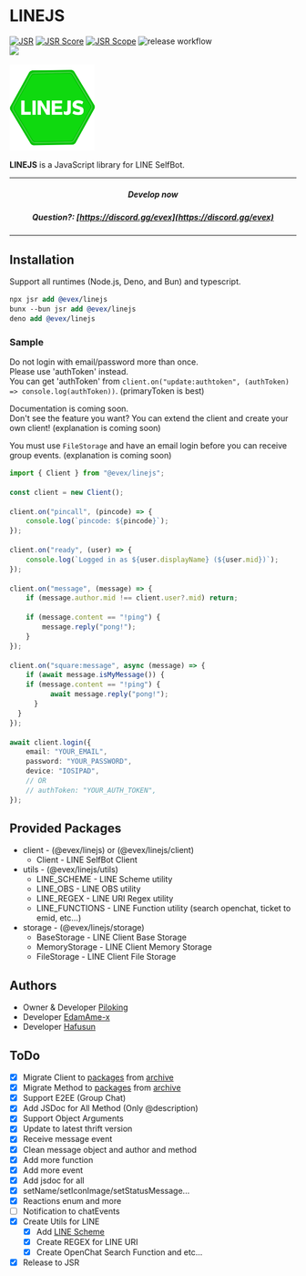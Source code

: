 # LINEJS
[![JSR](https://jsr.io/badges/@evex/linejs)](https://jsr.io/@evex/linejs) [![JSR Score](https://jsr.io/badges/@evex/linejs/score)](https://jsr.io/@evex/linejs) [![JSR Scope](https://jsr.io/badges/@evex)](https://jsr.io/@evex) ![release workflow](https://github.com/evex-dev/linejs/actions/workflows/release.yml/badge.svg)   
[![](https://dcbadge.limes.pink/api/server/evex)](https://discord.gg/evex)

<img src="./.github/assets/icon.png" width="150" height="150" alt="LINEJS" />

**LINEJS** is a JavaScript library for LINE SelfBot.

---

##### <center>Develop now</center>
##### <center>Question?: [https://discord.gg/evex](https://discord.gg/evex)</center>

---

## Installation

Support all runtimes (Node.js, Deno, and Bun) and typescript.

```llvm
npx jsr add @evex/linejs
bunx --bun jsr add @evex/linejs
deno add @evex/linejs
```

### Sample

Do not login with email/password more than once.\
Please use 'authToken' instead.\
You can get 'authToken' from
`client.on("update:authtoken", (authToken) => console.log(authToken))`.
(primaryToken is best)

Documentation is coming soon.\
Don't see the feature you want? You can extend the client and create your own
client! (explanation is coming soon)

You must use `FileStorage` and have an email login before you can receive group events. (explanation is coming soon)

```ts
import { Client } from "@evex/linejs";

const client = new Client();

client.on("pincall", (pincode) => {
	console.log(`pincode: ${pincode}`);
});

client.on("ready", (user) => {
	console.log(`Logged in as ${user.displayName} (${user.mid})`);
});

client.on("message", (message) => {
	if (message.author.mid !== client.user?.mid) return;

	if (message.content == "!ping") {
		message.reply("pong!");
	}
});

client.on("square:message", async (message) => {
	if (await message.isMyMessage()) {
    if (message.content == "!ping") {
		  await message.reply("pong!");
	  }
  }
});

await client.login({
	email: "YOUR_EMAIL",
	password: "YOUR_PASSWORD",
	device: "IOSIPAD",
	// OR
	// authToken: "YOUR_AUTH_TOKEN",
});
```

## Provided Packages

- client - (@evex/linejs) or (@evex/linejs/client)
  - Client - LINE SelfBot Client
- utils - (@evex/linejs/utils)
  - LINE_SCHEME - LINE Scheme utility
  - LINE_OBS - LINE OBS utility
  - LINE_REGEX - LINE URI Regex utility
  - LINE_FUNCTIONS - LINE Function utility (search openchat, ticket to emid,
    etc...)
- storage - (@evex/linejs/storage)
  - BaseStorage - LINE Client Base Storage
  - MemoryStorage - LINE Client Memory Storage
  - FileStorage - LINE Client File Storage

## Authors

- Owner & Developer [Piloking](https://github.com/piloking)
- Developer [EdamAme-x](https://github.com/EdamAme-x)
- Developer [Hafusun](https://github.com/hafusun)

## ToDo

- [x] Migrate Client to [packages](./packages) from [archive](./archive)
- [x] Migrate Method to [packages](./packages) from [archive](./archive)
- [x] Support E2EE (Group Chat)
- [x] Add JSDoc for All Method (Only @description)
- [x] Support Object Arguments
- [x] Update to latest thrift version
- [x] Receive message event
- [x] Clean message object and author and method
- [x] Add more function
- [x] Add more event
- [x] Add jsdoc for all
- [x] setName/setIconImage/setStatusMessage...
- [x] Reactions enum and more
- [ ] Notification to chatEvents
- [x] Create Utils for LINE
  - [x] Add [LINE Scheme](./packages/utils/line-scheme/index.ts)
  - [x] Create REGEX for LINE URI
  - [x] Create OpenChat Search Function and etc...
- [x] Release to JSR
